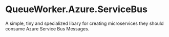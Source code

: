 # QueueWorker.Azure.ServiceBus
A simple, tiny and specialized libary for creating microservices they should consume Azure Service Bus Messages.
